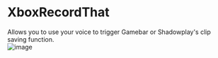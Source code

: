 # XboxRecordThat  
Allows you to use your voice to trigger Gamebar or Shadowplay's clip saving function.  
![image](https://user-images.githubusercontent.com/17979117/200087695-b024323a-3dfb-401a-9772-1a41dc071ab9.png)
